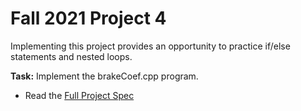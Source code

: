 # Fall 2021 Project 4

Implementing this project provides an opportunity to practice if/else statements and nested loops.

**Task:** Implement the brakeCoef.cpp program.

- Read the [Full Project Spec]()

